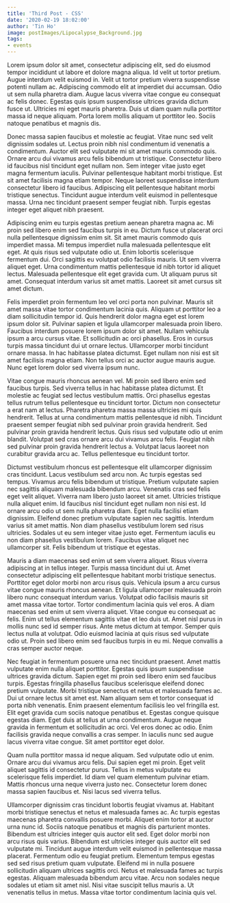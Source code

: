 ```yaml
---
title: 'Third Post - CSS'
date: '2020-02-19 18:02:00'
author: 'Tin Ho'
image: postImages/Lipocalypse_Background.jpg
tags:
- events
---
```

Lorem ipsum dolor sit amet, consectetur adipiscing elit, sed do eiusmod tempor incididunt ut labore et dolore magna aliqua. Id velit ut tortor pretium. Augue interdum velit euismod in. Velit ut tortor pretium viverra suspendisse potenti nullam ac. Adipiscing commodo elit at imperdiet dui accumsan. Odio ut sem nulla pharetra diam. Augue lacus viverra vitae congue eu consequat ac felis donec. Egestas quis ipsum suspendisse ultrices gravida dictum fusce ut. Ultricies mi eget mauris pharetra. Duis ut diam quam nulla porttitor massa id neque aliquam. Porta lorem mollis aliquam ut porttitor leo. Sociis natoque penatibus et magnis dis.

Donec massa sapien faucibus et molestie ac feugiat. Vitae nunc sed velit dignissim sodales ut. Lectus proin nibh nisl condimentum id venenatis a condimentum. Auctor elit sed vulputate mi sit amet mauris commodo quis. Ornare arcu dui vivamus arcu felis bibendum ut tristique. Consectetur libero id faucibus nisl tincidunt eget nullam non. Sem integer vitae justo eget magna fermentum iaculis. Pulvinar pellentesque habitant morbi tristique. Est sit amet facilisis magna etiam tempor. Neque laoreet suspendisse interdum consectetur libero id faucibus. Adipiscing elit pellentesque habitant morbi tristique senectus. Tincidunt augue interdum velit euismod in pellentesque massa. Urna nec tincidunt praesent semper feugiat nibh. Turpis egestas integer eget aliquet nibh praesent.

Adipiscing enim eu turpis egestas pretium aenean pharetra magna ac. Mi proin sed libero enim sed faucibus turpis in eu. Dictum fusce ut placerat orci nulla pellentesque dignissim enim sit. Sit amet mauris commodo quis imperdiet massa. Mi tempus imperdiet nulla malesuada pellentesque elit eget. At quis risus sed vulputate odio ut. Enim lobortis scelerisque fermentum dui. Orci sagittis eu volutpat odio facilisis mauris. Ut sem viverra aliquet eget. Urna condimentum mattis pellentesque id nibh tortor id aliquet lectus. Malesuada pellentesque elit eget gravida cum. Ut aliquam purus sit amet. Consequat interdum varius sit amet mattis. Laoreet sit amet cursus sit amet dictum.

Felis imperdiet proin fermentum leo vel orci porta non pulvinar. Mauris sit amet massa vitae tortor condimentum lacinia quis. Aliquam ut porttitor leo a diam sollicitudin tempor id. Quis hendrerit dolor magna eget est lorem ipsum dolor sit. Pulvinar sapien et ligula ullamcorper malesuada proin libero. Faucibus interdum posuere lorem ipsum dolor sit amet. Nullam vehicula ipsum a arcu cursus vitae. Et sollicitudin ac orci phasellus. Eros in cursus turpis massa tincidunt dui ut ornare lectus. Ullamcorper morbi tincidunt ornare massa. In hac habitasse platea dictumst. Eget nullam non nisi est sit amet facilisis magna etiam. Non tellus orci ac auctor augue mauris augue. Nunc eget lorem dolor sed viverra ipsum nunc.

Vitae congue mauris rhoncus aenean vel. Mi proin sed libero enim sed faucibus turpis. Sed viverra tellus in hac habitasse platea dictumst. Et molestie ac feugiat sed lectus vestibulum mattis. Orci phasellus egestas tellus rutrum tellus pellentesque eu tincidunt tortor. Dictum non consectetur a erat nam at lectus. Pharetra pharetra massa massa ultricies mi quis hendrerit. Tellus at urna condimentum mattis pellentesque id nibh. Tincidunt praesent semper feugiat nibh sed pulvinar proin gravida hendrerit. Sed pulvinar proin gravida hendrerit lectus. Quis risus sed vulputate odio ut enim blandit. Volutpat sed cras ornare arcu dui vivamus arcu felis. Feugiat nibh sed pulvinar proin gravida hendrerit lectus a. Volutpat lacus laoreet non curabitur gravida arcu ac. Tellus pellentesque eu tincidunt tortor.

Dictumst vestibulum rhoncus est pellentesque elit ullamcorper dignissim cras tincidunt. Lacus vestibulum sed arcu non. Ac turpis egestas sed tempus. Vivamus arcu felis bibendum ut tristique. Pretium vulputate sapien nec sagittis aliquam malesuada bibendum arcu. Venenatis cras sed felis eget velit aliquet. Viverra nam libero justo laoreet sit amet. Ultricies tristique nulla aliquet enim. Id faucibus nisl tincidunt eget nullam non nisi est. Id ornare arcu odio ut sem nulla pharetra diam. Eget nulla facilisi etiam dignissim. Eleifend donec pretium vulputate sapien nec sagittis. Interdum varius sit amet mattis. Non diam phasellus vestibulum lorem sed risus ultricies. Sodales ut eu sem integer vitae justo eget. Fermentum iaculis eu non diam phasellus vestibulum lorem. Faucibus vitae aliquet nec ullamcorper sit. Felis bibendum ut tristique et egestas.

Mauris a diam maecenas sed enim ut sem viverra aliquet. Risus viverra adipiscing at in tellus integer. Turpis massa tincidunt dui ut. Amet consectetur adipiscing elit pellentesque habitant morbi tristique senectus. Porttitor eget dolor morbi non arcu risus quis. Vehicula ipsum a arcu cursus vitae congue mauris rhoncus aenean. Et ligula ullamcorper malesuada proin libero nunc consequat interdum varius. Volutpat odio facilisis mauris sit amet massa vitae tortor. Tortor condimentum lacinia quis vel eros. A diam maecenas sed enim ut sem viverra aliquet. Vitae congue eu consequat ac felis. Enim ut tellus elementum sagittis vitae et leo duis ut. Amet nisl purus in mollis nunc sed id semper risus. Ante metus dictum at tempor. Semper quis lectus nulla at volutpat. Odio euismod lacinia at quis risus sed vulputate odio ut. Proin sed libero enim sed faucibus turpis in eu mi. Neque convallis a cras semper auctor neque.

Nec feugiat in fermentum posuere urna nec tincidunt praesent. Amet mattis vulputate enim nulla aliquet porttitor. Egestas quis ipsum suspendisse ultrices gravida dictum. Sapien eget mi proin sed libero enim sed faucibus turpis. Egestas fringilla phasellus faucibus scelerisque eleifend donec pretium vulputate. Morbi tristique senectus et netus et malesuada fames ac. Dui ut ornare lectus sit amet est. Nam aliquam sem et tortor consequat id porta nibh venenatis. Enim praesent elementum facilisis leo vel fringilla est. Elit eget gravida cum sociis natoque penatibus et. Egestas congue quisque egestas diam. Eget duis at tellus at urna condimentum. Augue neque gravida in fermentum et sollicitudin ac orci. Vel eros donec ac odio. Enim facilisis gravida neque convallis a cras semper. In iaculis nunc sed augue lacus viverra vitae congue. Sit amet porttitor eget dolor.

Quam nulla porttitor massa id neque aliquam. Sed vulputate odio ut enim. Ornare arcu dui vivamus arcu felis. Dui sapien eget mi proin. Eget velit aliquet sagittis id consectetur purus. Tellus in metus vulputate eu scelerisque felis imperdiet. Id diam vel quam elementum pulvinar etiam. Mattis rhoncus urna neque viverra justo nec. Consectetur lorem donec massa sapien faucibus et. Nisi lacus sed viverra tellus.

Ullamcorper dignissim cras tincidunt lobortis feugiat vivamus at. Habitant morbi tristique senectus et netus et malesuada fames ac. Ac turpis egestas maecenas pharetra convallis posuere morbi. Aliquet enim tortor at auctor urna nunc id. Sociis natoque penatibus et magnis dis parturient montes. Bibendum est ultricies integer quis auctor elit sed. Eget dolor morbi non arcu risus quis varius. Bibendum est ultricies integer quis auctor elit sed vulputate mi. Tincidunt augue interdum velit euismod in pellentesque massa placerat. Fermentum odio eu feugiat pretium. Elementum tempus egestas sed sed risus pretium quam vulputate. Eleifend mi in nulla posuere sollicitudin aliquam ultrices sagittis orci. Netus et malesuada fames ac turpis egestas. Aliquam malesuada bibendum arcu vitae. Arcu non sodales neque sodales ut etiam sit amet nisl. Nisi vitae suscipit tellus mauris a. Ut venenatis tellus in metus. Massa vitae tortor condimentum lacinia quis vel.

